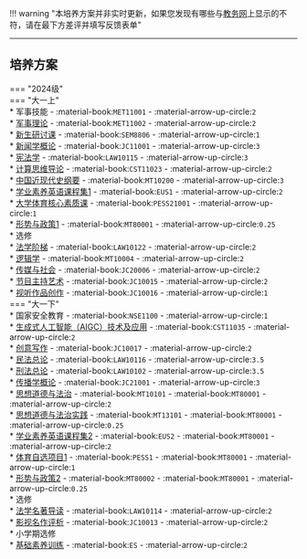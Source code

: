 !!! warning "本培养方案并非实时更新，如果您发现有哪些与[教务网](https://my.cqu.edu.cn)上显示的不符，请在最下方差评并填写反馈表单"

---

## 培养方案

=== "2024级"  
    === "大一上"  
        * 军事技能 - :material-book:`MET11001` - :material-arrow-up-circle:`2`  
        * [军事理论](../../../课程/军事理论.md) - :material-book:`MET11002` - :material-arrow-up-circle:`2`  
        * [新生研讨课](../../../课程/新生研讨课.md) - :material-book:`SEM8806` - :material-arrow-up-circle:`1`  
        * [新闻学概论](../../../课程/新闻学概论.md) - :material-book:`JC11001` - :material-arrow-up-circle:`3`  
        * [宪法学](../../../课程/宪法学.md) - :material-book:`LAW10115` - :material-arrow-up-circle:`3`  
        * [计算思维导论](../../../课程/计算思维导论.md) - :material-book:`CST11023` - :material-arrow-up-circle:`2`  
        * [中国近现代史纲要](../../../课程/中国近现代史纲要.md) - :material-book:`MT10200` - :material-arrow-up-circle:`3`  
        * [学业素养英语课程集1](../../../课程/英语.md) - :material-book:`EUS1` - :material-arrow-up-circle:`2`  
        * [大学体育核心素质课](../../../课程/体育/index.md) - :material-book:`PESS21001` - :material-arrow-up-circle:`1`  
        * [形势与政策1](../../../课程/形势与政策.md) - :material-book:`MT80001` - :material-arrow-up-circle:`0.25`  
        * 选修  
            * [法学阶梯](../../../课程/法学阶梯.md) - :material-book:`LAW10122` - :material-arrow-up-circle:`2`  
            * [逻辑学](../../../课程/逻辑学.md) - :material-book:`MT10004` - :material-arrow-up-circle:`2`  
            * [传媒与社会](../../../课程/传媒与社会.md) - :material-book:`JC20006` - :material-arrow-up-circle:`2`  
            * [节目主持艺术](../../../课程/节目主持艺术.md) - :material-book:`JC10015` - :material-arrow-up-circle:`2`  
            * [视听作品创作](../../../课程/视听作品创作.md) - :material-book:`JC10016` - :material-arrow-up-circle:`1`  
    === "大一下"  
        * 国家安全教育 - :material-book:`NSE1100` - :material-arrow-up-circle:`1`  
        * [生成式人工智能（AIGC）技术及应用](../../../课程/生成式人工智能（AIGC）技术及应用.md) - :material-book:`CST11035` - :material-arrow-up-circle:`2`  
        * [创意写作](../../../课程/创意写作.md) - :material-book:`JC10017` - :material-arrow-up-circle:`2`  
        * [民法总论](../../../课程/民法总论.md) - :material-book:`LAW10116` - :material-arrow-up-circle:`3.5`  
        * [刑法总论](../../../课程/刑法总论.md) - :material-book:`LAW10102` - :material-arrow-up-circle:`3.5`  
        * [传播学概论](../../../课程/传播学概论.md) - :material-book:`JC21001` - :material-arrow-up-circle:`3`  
        * [思想道德与法治](../../../课程/思想道德与法治.md) - :material-book:`MT10101` - :material-book:`MT80001` - :material-arrow-up-circle:`2`  
        * [思想道德与法治实践](../../../课程/思想道德与法治实践.md) - :material-book:`MT13101` - :material-book:`MT80001` - :material-arrow-up-circle:`0.25`  
        * [学业素养英语课程集2](../../../课程/英语.md) - :material-book:`EUS2` - :material-book:`MT80001` - :material-arrow-up-circle:`2`  
        * [体育自选项目1](../../../课程/体育/index.md) - :material-book:`PESS1` - :material-book:`MT80001` - :material-arrow-up-circle:`1`  
        * [形势与政策2](../../../课程/形势与政策.md) - :material-book:`MT80002` - :material-book:`MT80001` - :material-arrow-up-circle:`0.25`  
        * 选修  
            * [法学名著导读](../../../课程/法学名著导读.md) - :material-book:`LAW10114` - :material-arrow-up-circle:`2`  
            * [影视名作评析](../../../课程/影视名作评析.md) - :material-book:`JC10013` - :material-arrow-up-circle:`2`  
        * 小学期选修  
            * [基础素养训练](../../../课程/基础素养训练.md) - :material-book:`ES` - :material-arrow-up-circle:`2`  